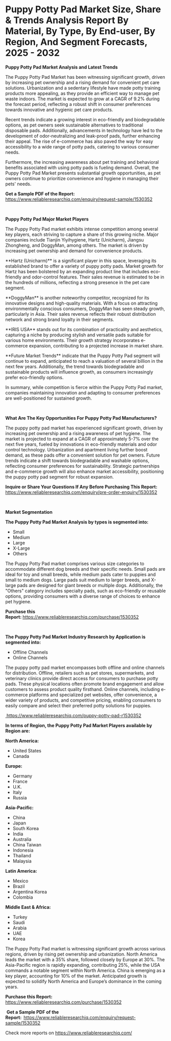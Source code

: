 <p><h1>Puppy Potty Pad Market Size, Share & Trends Analysis Report By Material, By Type, By End-user, By Region, And Segment Forecasts, 2025 - 2032</h1></p><p><strong>Puppy Potty Pad Market Analysis and Latest Trends</strong></p>
<p><p>The Puppy Potty Pad Market has been witnessing significant growth, driven by increasing pet ownership and a rising demand for convenient pet care solutions. Urbanization and a sedentary lifestyle have made potty training products more appealing, as they provide an efficient way to manage pet waste indoors. The market is expected to grow at a CAGR of 9.2% during the forecast period, reflecting a robust shift in consumer preferences towards innovative and hygienic pet care products.</p><p>Recent trends indicate a growing interest in eco-friendly and biodegradable options, as pet owners seek sustainable alternatives to traditional disposable pads. Additionally, advancements in technology have led to the development of odor-neutralizing and leak-proof pads, further enhancing their appeal. The rise of e-commerce has also paved the way for easy accessibility to a wide range of potty pads, catering to various consumer needs.</p><p>Furthermore, the increasing awareness about pet training and behavioral benefits associated with using potty pads is fueling demand. Overall, the Puppy Potty Pad Market presents substantial growth opportunities, as pet owners continue to prioritize convenience and hygiene in managing their pets' needs.</p></p>
<p><strong>Get a Sample PDF of the Report:&nbsp;</strong> <a href="https://www.reliableresearchiq.com/enquiry/request-sample/1530352?utm_campaign=3524&utm_medium=2&utm_source=Github&utm_content=ia&utm_term=04042025&utm_id=puppy-potty-pad">https://www.reliableresearchiq.com/enquiry/request-sample/1530352</a></p>
<p>&nbsp;</p>
<p><strong>Puppy Potty Pad Major Market Players</strong></p>
<p><p>The Puppy Potty Pad market exhibits intense competition among several key players, each striving to capture a share of this growing niche. Major companies include Tianjin Yiyihygiene, Hartz (Unicharm), Jiangsu Zhongheng, and DoggyMan, among others. The market is driven by increasing pet ownership and demand for convenience products.</p><p>**Hartz (Unicharm)** is a significant player in this space, leveraging its established brand to offer a variety of puppy potty pads. Market growth for Hartz has been bolstered by an expanding product line that includes eco-friendly and odor-control features. Their sales revenue is estimated to be in the hundreds of millions, reflecting a strong presence in the pet care segment.</p><p>**DoggyMan** is another noteworthy competitor, recognized for its innovative designs and high-quality materials. With a focus on attracting environmentally conscious consumers, DoggyMan has seen steady growth, particularly in Asia. Their sales revenue reflects their robust distribution network and strong brand loyalty in their segments.</p><p>**IRIS USA** stands out for its combination of practicality and aesthetics, capturing a niche by producing stylish and versatile pads suitable for various home environments. Their growth strategy incorporates e-commerce expansion, contributing to a projected increase in market share.</p><p>**Future Market Trends** indicate that the Puppy Potty Pad segment will continue to expand, anticipated to reach a valuation of several billion in the next few years. Additionally, the trend towards biodegradable and sustainable products will influence growth, as consumers increasingly prefer eco-friendly options.</p><p>In summary, while competition is fierce within the Puppy Potty Pad market, companies maintaining innovation and adapting to consumer preferences are well-positioned for sustained growth.</p></p>
<p>&nbsp;</p>
<p><strong>What Are The Key Opportunities For Puppy Potty Pad Manufacturers?</strong></p>
<p><p>The puppy potty pad market has experienced significant growth, driven by increasing pet ownership and a rising awareness of pet hygiene. The market is projected to expand at a CAGR of approximately 5-7% over the next five years, fueled by innovations in eco-friendly materials and odor control technology. Urbanization and apartment living further boost demand, as these pads offer a convenient solution for pet owners. Future trends indicate a shift towards biodegradable and washable options, reflecting consumer preferences for sustainability. Strategic partnerships and e-commerce growth will also enhance market accessibility, positioning the puppy potty pad segment for robust expansion.</p></p>
<p><strong>Inquire or Share Your Questions If Any Before Purchasing This Report:</strong> <a href="https://www.reliableresearchiq.com/enquiry/pre-order-enquiry/1530352?utm_campaign=3524&utm_medium=2&utm_source=Github&utm_content=ia&utm_term=04042025&utm_id=puppy-potty-pad">https://www.reliableresearchiq.com/enquiry/pre-order-enquiry/1530352</a></p>
<p>&nbsp;</p>
<p><strong>Market Segmentation</strong></p>
<p><strong>The Puppy Potty Pad Market Analysis by types is segmented into:</strong></p>
<p><ul><li>Small</li><li>Medium</li><li>Large</li><li>X-Large</li><li>Others</li></ul></p>
<p><p>The Puppy Potty Pad market comprises various size categories to accommodate different dog breeds and their specific needs. Small pads are ideal for toy and small breeds, while medium pads cater to puppies and small to medium dogs. Large pads suit medium to larger breeds, and X-large pads are designed for giant breeds or multiple dogs. Additionally, the "Others" category includes specialty pads, such as eco-friendly or reusable options, providing consumers with a diverse range of choices to enhance pet hygiene.</p></p>
<p><strong>Purchase this Report:&nbsp;</strong><a href="https://www.reliableresearchiq.com/purchase/1530352?utm_campaign=3524&utm_medium=2&utm_source=Github&utm_content=ia&utm_term=04042025&utm_id=puppy-potty-pad">https://www.reliableresearchiq.com/purchase/1530352</a></p>
<p>&nbsp;</p>
<p><strong>The Puppy Potty Pad Market Industry Research by Application is segmented into:</strong></p>
<p><ul><li>Offline Channels</li><li>Online Channels</li></ul></p>
<p><p>The puppy potty pad market encompasses both offline and online channels for distribution. Offline, retailers such as pet stores, supermarkets, and veterinary clinics provide direct access for consumers to purchase potty pads. These physical locations often promote brand engagement and allow customers to assess product quality firsthand. Online channels, including e-commerce platforms and specialized pet websites, offer convenience, a wider variety of products, and competitive pricing, enabling consumers to easily compare and select their preferred potty solutions for puppies.</p></p>
<p><a href="https://www.reliableresearchiq.com/puppy-potty-pad-r1530352?utm_campaign=3524&utm_medium=2&utm_source=Github&utm_content=ia&utm_term=04042025&utm_id=puppy-potty-pad">&nbsp;https://www.reliableresearchiq.com/puppy-potty-pad-r1530352</a></p>
<p><strong>In terms of Region, the Puppy Potty Pad Market Players available by Region are:</strong></p>
<p>
    <p> <strong> North America: </strong>
        <ul>
            <li>United States</li>
            <li>Canada</li>
        </ul>
        </p> 
    <p> <strong> Europe: </strong>
        <ul>
            <li>Germany</li>
            <li>France</li>
            <li>U.K.</li>
            <li>Italy</li>
            <li>Russia</li>
        </ul>
        </p> 
    <p> <strong> Asia-Pacific: </strong>
        <ul>
            <li>China</li>
            <li>Japan</li>
            <li>South Korea</li>
            <li>India</li>
            <li>Australia</li>
            <li>China Taiwan</li>
            <li>Indonesia</li>
            <li>Thailand</li>
            <li>Malaysia</li>
        </ul>
        </p> 
    <p> <strong> Latin America: </strong>
        <ul>
            <li>Mexico</li>
            <li>Brazil</li>
            <li>Argentina Korea</li>
            <li>Colombia</li>
        </ul>
        </p> 
    <p> <strong> Middle East & Africa: </strong>
        <ul>
            <li>Turkey</li>
            <li>Saudi</li>
            <li>Arabia</li>
            <li>UAE</li>
            <li>Korea</li>
        </ul>
    </p>
    </p>
<p><p>The Puppy Potty Pad market is witnessing significant growth across various regions, driven by rising pet ownership and urbanization. North America leads the market with a 35% share, followed closely by Europe at 30%. The Asia-Pacific region is rapidly expanding, contributing 25%, while the USA commands a notable segment within North America. China is emerging as a key player, accounting for 10% of the market. Anticipated growth is expected to solidify North America and Europe’s dominance in the coming years.</p></p>
<p><strong>Purchase this Report: </strong><a href="https://www.reliableresearchiq.com/purchase/1530352?utm_campaign=3524&utm_medium=2&utm_source=Github&utm_content=ia&utm_term=04042025&utm_id=puppy-potty-pad">https://www.reliableresearchiq.com/purchase/1530352</a></p>
<p>&nbsp;<strong>Get a Sample PDF of the Report:&nbsp;&nbsp;</strong><a href="https://www.reliableresearchiq.com/enquiry/request-sample/1530352?utm_campaign=3524&utm_medium=2&utm_source=Github&utm_content=ia&utm_term=04042025&utm_id=puppy-potty-pad">https://www.reliableresearchiq.com/enquiry/request-sample/1530352</a></p>
<p><strong></strong></p>
<p>Check more reports on <a href="https://www.reliableresearchiq.com/?utm_campaign=3524&utm_medium=2&utm_source=Github&utm_content=ia&utm_term=04042025&utm_id=puppy-potty-pad">https://www.reliableresearchiq.com/</a></p>